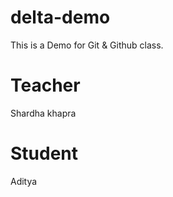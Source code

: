 # delta-demo
This is a Demo for Git &amp; Github class.

# Teacher
Shardha khapra

# Student
Aditya
